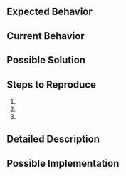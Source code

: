 <!--- Provide a general summary of the issue in the Title above -->

## Expected Behavior
<!--- What should happen -->

## Current Behavior
<!--- What happens instead of the expected behavior -->

## Possible Solution
<!--- Suggest a fix/reason for the bug, -->

## Steps to Reproduce
<!--- Provide a link to a live example, or an unambiguous set of steps to -->
<!--- reproduce this bug. Include code to reproduce, if relevant -->
1.
2.
3.

<!--- Provide a general summary of the issue in the Title above -->

## Detailed Description
<!--- Provide a detailed description of the change or addition you are proposing -->

## Possible Implementation
<!--- Suggest an idea for implementing addition or change -->
